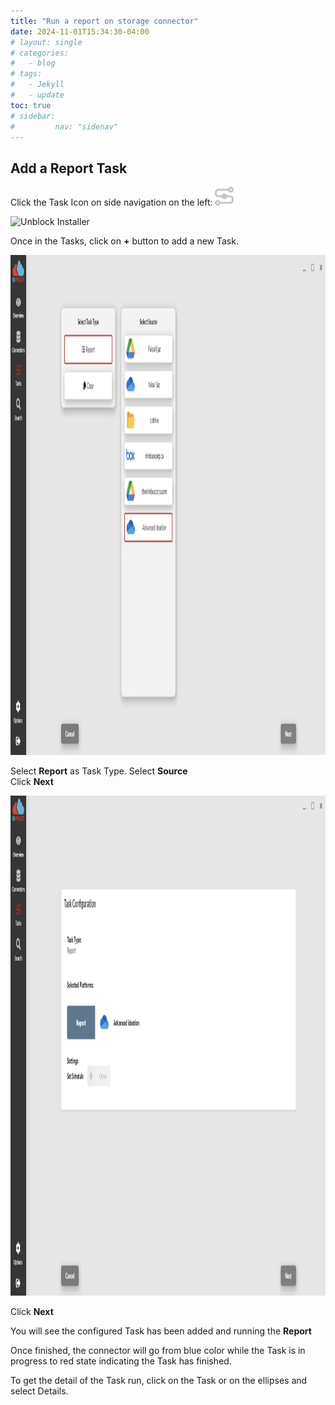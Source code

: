 ```yaml
---
title: "Run a report on storage connector"
date: 2024-11-01T15:34:30-04:00
# layout: single
# categories:
#   - blog
# tags:
#   - Jekyll
#   - update
toc: true
# sidebar:
#         nav: "sidenav"
---
```


## Add a Report Task

Click the Task Icon on side navigation on the left: <img src="/assets/images/tasksIcon.png" alt="Unblock Installer" width="30" height="30"/>


<img src="/assets/images/tasksScreen2.png" alt="Unblock Installer" width="650" height="800"/>

Once in the Tasks, click on **+** button to add a new Task. 


<img src="/assets/images/tasksReport-00.png" alt="Unblock Installer" width="650" height="800"/>

Select **Report** as Task Type.
Select **Source**  
Click **Next**


<img src="/assets/images/tasksReport-01.png" alt="Unblock Installer" width="650" height="800"/>

Click **Next**

You will see the configured Task has been added and running the **Report**

Once finished, the connector will go from blue color while the Task is in progress to red state indicating the Task has finished.

To get the detail of the Task run, click on the Task or on the ellipses and select Details.
